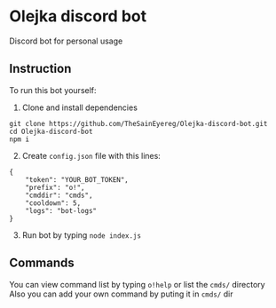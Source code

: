 # Olejka discord bot
 Discord bot for personal usage

## Instruction
To run this bot yourself:

1. Clone and install dependencies
```
git clone https://github.com/TheSainEyereg/Olejka-discord-bot.git
cd Olejka-discord-bot
npm i
```
2. Create `config.json` file with this lines: 
```
{
    "token": "YOUR_BOT_TOKEN",
    "prefix": "o!",
    "cmddir": "cmds",
    "cooldown": 5,
    "logs": "bot-logs"
}
```
3. Run bot by typing `node index.js`

## Commands
You can view command list by typing `o!help` or list the `cmds/` directory  
Also you can add your own command by puting it in `cmds/` dir
